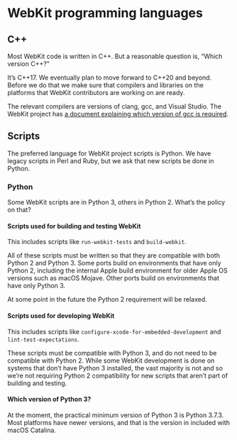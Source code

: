 # WebKit programming languages

## C++

Most WebKit code is written in C++. But a reasonable question is, “Which version C++?”

It’s C++17.
We eventually plan to move forward to C++20 and beyond.
Before we do that we make sure that compilers and libraries
on the platforms that WebKit contributors are working on are ready.

The relevant compilers are versions of clang, gcc, and Visual Studio.
The WebKit project has [a document explaining which version of gcc is required](https://trac.webkit.org/wiki/WebKitGTK/GCCRequirement).

## Scripts

The preferred language for WebKit project scripts is Python.
We have legacy scripts in Perl and Ruby, but we ask that new scripts be done in Python.

### Python

Some WebKit scripts are in Python 3, others in Python 2. What’s the policy on that?

#### Scripts used for building and testing WebKit

This includes scripts like `run-webkit-tests` and `build-webkit`.

All of these scripts must be written so that they are compatible with both Python 2 and Python 3.
Some ports build on environments that have only Python 2, including the internal Apple build
environment for older Apple OS versions such as macOS Mojave.
Other ports build on environments that have only Python 3.

At some point in the future the Python 2 requirement will be relaxed.

#### Scripts used for developing WebKit

This includes scripts like `configure-xcode-for-embedded-development` and `lint-test-expectations`.

These scripts must be compatible with Python 3,
and do not need to be compatible with Python 2.
While some WebKit development is done on systems
that don’t have Python 3 installed, the vast majority is not
and so we’re not requiring Python 2 compatibility for new scripts
that aren’t part of building and testing.

#### Which version of Python 3?

At the moment, the practical minimum version of Python 3 is Python 3.7.3.
Most platforms have newer versions, and that is the version in included with macOS Catalina.
